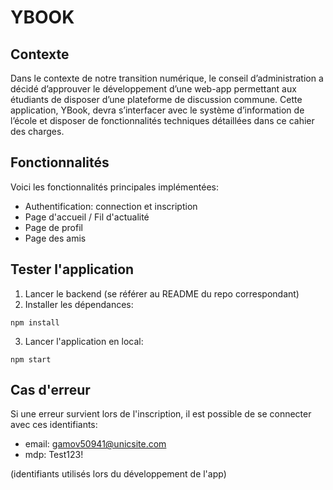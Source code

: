 # YBOOK

## Contexte

Dans le contexte de notre transition numérique, le conseil d’administration a décidé
d’approuver le développement d’une web-app permettant aux étudiants de disposer
d’une plateforme de discussion commune. Cette application, YBook, devra s’interfacer
avec le système d’information de l’école et disposer de fonctionnalités techniques
détaillées dans ce cahier des charges.

## Fonctionnalités

Voici les fonctionnalités principales implémentées:

- Authentification: connection et inscription
- Page d'accueil / Fil d'actualité
- Page de profil
- Page des amis

## Tester l'application

1. Lancer le backend (se référer au README du repo correspondant)
2. Installer les dépendances:

```
npm install
```

3. Lancer l'application en local:

```
npm start
```

## Cas d'erreur

Si une erreur survient lors de l'inscription, il est possible de se connecter avec ces identifiants:

- email: gamov50941@unicsite.com
- mdp: Test123!

(identifiants utilisés lors du développement de l'app)
